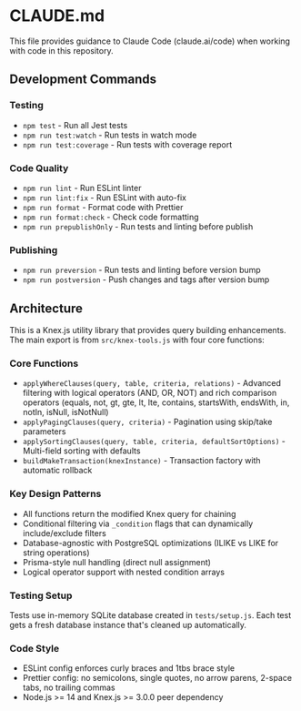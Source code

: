 # CLAUDE.md

This file provides guidance to Claude Code (claude.ai/code) when working with code in this repository.

## Development Commands

### Testing

- `npm test` - Run all Jest tests
- `npm run test:watch` - Run tests in watch mode
- `npm run test:coverage` - Run tests with coverage report

### Code Quality

- `npm run lint` - Run ESLint linter
- `npm run lint:fix` - Run ESLint with auto-fix
- `npm run format` - Format code with Prettier
- `npm run format:check` - Check code formatting
- `npm run prepublishOnly` - Run tests and linting before publish

### Publishing

- `npm run preversion` - Run tests and linting before version bump
- `npm run postversion` - Push changes and tags after version bump

## Architecture

This is a Knex.js utility library that provides query building enhancements. The main export is from `src/knex-tools.js` with four core functions:

### Core Functions

- `applyWhereClauses(query, table, criteria, relations)` - Advanced filtering with logical operators (AND, OR, NOT) and rich comparison operators (equals, not, gt, gte, lt, lte, contains, startsWith, endsWith, in, notIn, isNull, isNotNull)
- `applyPagingClauses(query, criteria)` - Pagination using skip/take parameters
- `applySortingClauses(query, table, criteria, defaultSortOptions)` - Multi-field sorting with defaults
- `buildMakeTransaction(knexInstance)` - Transaction factory with automatic rollback

### Key Design Patterns

- All functions return the modified Knex query for chaining
- Conditional filtering via `_condition` flags that can dynamically include/exclude filters
- Database-agnostic with PostgreSQL optimizations (ILIKE vs LIKE for string operations)
- Prisma-style null handling (direct null assignment)
- Logical operator support with nested condition arrays

### Testing Setup

Tests use in-memory SQLite database created in `tests/setup.js`. Each test gets a fresh database instance that's cleaned up automatically.

### Code Style

- ESLint config enforces curly braces and 1tbs brace style
- Prettier config: no semicolons, single quotes, no arrow parens, 2-space tabs, no trailing commas
- Node.js >= 14 and Knex.js >= 3.0.0 peer dependency
